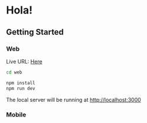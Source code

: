# Hola!

## Getting Started

### Web

Live URL: [Here]()

```bash
cd web

npm install
npm run dev
```

The local server will be running at [http://localhost:3000](http://localhost:3000)

### Mobile
